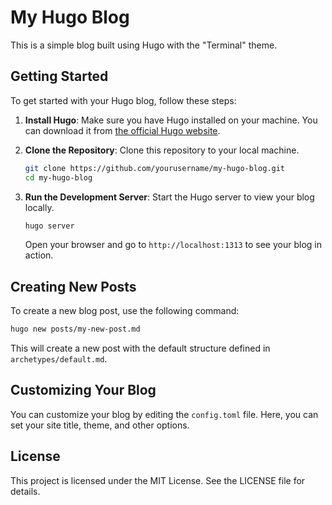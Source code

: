 # My Hugo Blog

This is a simple blog built using Hugo with the "Terminal" theme.

## Getting Started

To get started with your Hugo blog, follow these steps:

1. **Install Hugo**: Make sure you have Hugo installed on your machine. You can download it from [the official Hugo website](https://gohugo.io/getting-started/installation/).

2. **Clone the Repository**: Clone this repository to your local machine.

   ```bash
   git clone https://github.com/yourusername/my-hugo-blog.git
   cd my-hugo-blog
   ```

3. **Run the Development Server**: Start the Hugo server to view your blog locally.

   ```bash
   hugo server
   ```

   Open your browser and go to `http://localhost:1313` to see your blog in action.

## Creating New Posts

To create a new blog post, use the following command:

```bash
hugo new posts/my-new-post.md
```

This will create a new post with the default structure defined in `archetypes/default.md`.

## Customizing Your Blog

You can customize your blog by editing the `config.toml` file. Here, you can set your site title, theme, and other options.

## License

This project is licensed under the MIT License. See the LICENSE file for details.
